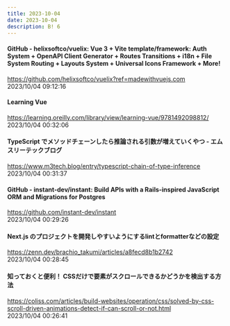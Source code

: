 ```yaml
---
title: 2023-10-04
date: 2023-10-04
description: B! 6
---
```


#### GitHub - helixsoftco/vuelix: Vue 3 + Vite template/framework: Auth System + OpenAPI Client Generator + Routes Transitions + i18n + File System Routing + Layouts System + Universal Icons Framework + More!
https://github.com/helixsoftco/vuelix?ref=madewithvuejs.com<br>
2023/10/04 09:12:16<br>


#### Learning Vue
https://learning.oreilly.com/library/view/learning-vue/9781492098812/<br>
2023/10/04 00:32:06<br>


#### TypeScript でメソッドチェーンしたら推論される引数が増えていくやつ - エムスリーテックブログ
https://www.m3tech.blog/entry/typescript-chain-of-type-inference<br>
2023/10/04 00:31:37<br>


#### GitHub - instant-dev/instant: Build APIs with a Rails-inspired JavaScript ORM and Migrations for Postgres
https://github.com/instant-dev/instant<br>
2023/10/04 00:29:26<br>


#### Next.js のプロジェクトを開発しやすいようにするlintとformatterなどの設定
https://zenn.dev/brachio_takumi/articles/a8fecd8b1b2742<br>
2023/10/04 00:28:45<br>


#### 知っておくと便利！ CSSだけで要素がスクロールできるかどうかを検出する方法
https://coliss.com/articles/build-websites/operation/css/solved-by-css-scroll-driven-animations-detect-if-can-scroll-or-not.html<br>
2023/10/04 00:26:41<br>


